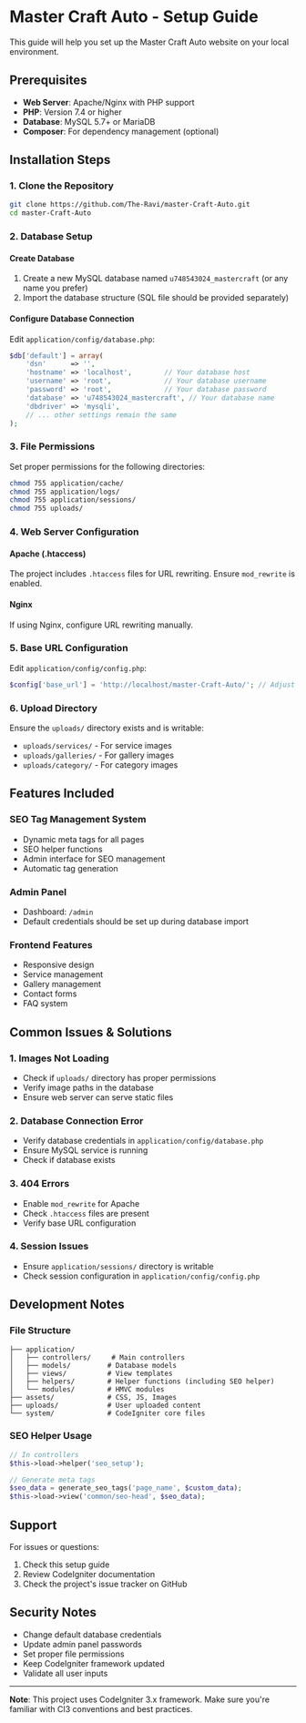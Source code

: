 # Master Craft Auto - Setup Guide

This guide will help you set up the Master Craft Auto website on your local environment.

## Prerequisites

- **Web Server**: Apache/Nginx with PHP support
- **PHP**: Version 7.4 or higher
- **Database**: MySQL 5.7+ or MariaDB
- **Composer**: For dependency management (optional)

## Installation Steps

### 1. Clone the Repository
```bash
git clone https://github.com/The-Ravi/master-Craft-Auto.git
cd master-Craft-Auto
```

### 2. Database Setup

#### Create Database
1. Create a new MySQL database named `u748543024_mastercraft` (or any name you prefer)
2. Import the database structure (SQL file should be provided separately)

#### Configure Database Connection
Edit `application/config/database.php`:

```php
$db['default'] = array(
    'dsn'      => '',
    'hostname' => 'localhost',        // Your database host
    'username' => 'root',             // Your database username
    'password' => 'root',             // Your database password
    'database' => 'u748543024_mastercraft', // Your database name
    'dbdriver' => 'mysqli',
    // ... other settings remain the same
);
```

### 3. File Permissions

Set proper permissions for the following directories:
```bash
chmod 755 application/cache/
chmod 755 application/logs/
chmod 755 application/sessions/
chmod 755 uploads/
```

### 4. Web Server Configuration

#### Apache (.htaccess)
The project includes `.htaccess` files for URL rewriting. Ensure `mod_rewrite` is enabled.

#### Nginx
If using Nginx, configure URL rewriting manually.

### 5. Base URL Configuration

Edit `application/config/config.php`:
```php
$config['base_url'] = 'http://localhost/master-Craft-Auto/'; // Adjust to your local URL
```

### 6. Upload Directory

Ensure the `uploads/` directory exists and is writable:
- `uploads/services/` - For service images
- `uploads/galleries/` - For gallery images
- `uploads/category/` - For category images

## Features Included

### SEO Tag Management System
- Dynamic meta tags for all pages
- SEO helper functions
- Admin interface for SEO management
- Automatic tag generation

### Admin Panel
- Dashboard: `/admin`
- Default credentials should be set up during database import

### Frontend Features
- Responsive design
- Service management
- Gallery management
- Contact forms
- FAQ system

## Common Issues & Solutions

### 1. Images Not Loading
- Check if `uploads/` directory has proper permissions
- Verify image paths in the database
- Ensure web server can serve static files

### 2. Database Connection Error
- Verify database credentials in `application/config/database.php`
- Ensure MySQL service is running
- Check if database exists

### 3. 404 Errors
- Enable `mod_rewrite` for Apache
- Check `.htaccess` files are present
- Verify base URL configuration

### 4. Session Issues
- Ensure `application/sessions/` directory is writable
- Check session configuration in `application/config/config.php`

## Development Notes

### File Structure
```
├── application/
│   ├── controllers/     # Main controllers
│   ├── models/         # Database models
│   ├── views/          # View templates
│   ├── helpers/        # Helper functions (including SEO helper)
│   └── modules/        # HMVC modules
├── assets/             # CSS, JS, Images
├── uploads/            # User uploaded content
└── system/             # CodeIgniter core files
```

### SEO Helper Usage
```php
// In controllers
$this->load->helper('seo_setup');

// Generate meta tags
$seo_data = generate_seo_tags('page_name', $custom_data);
$this->load->view('common/seo-head', $seo_data);
```

## Support

For issues or questions:
1. Check this setup guide
2. Review CodeIgniter documentation
3. Check the project's issue tracker on GitHub

## Security Notes

- Change default database credentials
- Update admin panel passwords
- Set proper file permissions
- Keep CodeIgniter framework updated
- Validate all user inputs

---

**Note**: This project uses CodeIgniter 3.x framework. Make sure you're familiar with CI3 conventions and best practices.